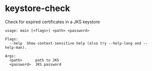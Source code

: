 # keystore-check
Check for expired certificates in a JKS keystore

```
usage: main [<flags>] <path> <password>

Flags:
  --help  Show context-sensitive help (also try --help-long and --help-man).

Args:
  <path>      path to JKS
  <password>  JKS password
```
